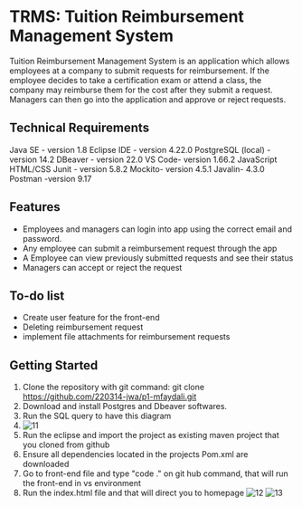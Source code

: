 
# TRMS: Tuition Reimbursement Management System

Tuition Reimbursement Management System is an application which allows employees at a company to submit requests for reimbursement. If the employee decides to take a certification exam or attend a class, the company may reimburse them for the cost after they submit a request. Managers can then go into the application and approve or reject requests.


## Technical Requirements

Java SE - version 1.8
Eclipse IDE - version 4.22.0
PostgreSQL (local) - version 14.2
DBeaver - version 22.0
VS Code- version 1.66.2
JavaScript
HTML/CSS
Junit - version 5.8.2
Mockito- version 4.5.1
Javalin- 4.3.0
Postman -version 9.17


## Features

* Employees and managers can login into app using the correct email and password.
* Any employee can submit a reimbursement request through the app
* A Employee can view previously submitted requests and see their status
* Managers can accept or reject the request

## To-do list
* Create user feature for the front-end
* Deleting reimbursement request
* implement file attachments for reimbursement requests



## Getting Started
   
1. Clone the repository with git command: git clone https://github.com/220314-jwa/p1-mfaydali.git
2. Download and install Postgres and Dbeaver softwares.
3. Run the SQL query to have this diagram
4. ![11](https://user-images.githubusercontent.com/68967373/167188504-fdc377fc-9b35-43c7-b511-b6a88ac54aaa.JPG)
5. Run the eclipse and import the project as existing maven project that you cloned from github
6. Ensure all dependencies located in the projects Pom.xml are downloaded
7. Go to front-end file and type "code ." on git hub command, that will run the front-end in vs environment
8. Run the index.html file and that will direct you to homepage
![12](https://user-images.githubusercontent.com/68967373/167192425-2b6fc35b-4ee7-484e-9bcd-f191b602609d.JPG)
![13](https://user-images.githubusercontent.com/68967373/167192428-e67a8a82-278e-4b10-82a1-311bf6362df1.JPG)


